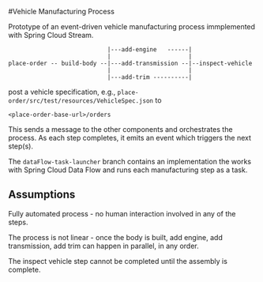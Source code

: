 #Vehicle Manufacturing Process

Prototype of an event-driven vehicle manufacturing process immplemented with Spring Cloud Stream.
```
                            |---add-engine   ------|
                            |                      |
place-order -- build-body --|---add-transmission --|--inspect-vehicle
                            |                      |
                            |---add-trim ----------|
```

post a vehicle specification, e.g., `place-order/src/test/resources/VehicleSpec.json` to

`<place-order-base-url>/orders`

This sends a message to the other components and orchestrates the process. 
As each step completes, it emits an event which triggers the next step(s).
 

The `dataFlow-task-launcher` branch contains an implementation the works with Spring Cloud Data Flow and runs each manufacturing step as a task. 

## Assumptions

Fully automated process - no human interaction involved in any of the steps.

The process is not linear - once the body is built, add engine, add transmission, add trim can happen in parallel, in any order.

The inspect vehicle step cannot be completed until the assembly is complete. 

